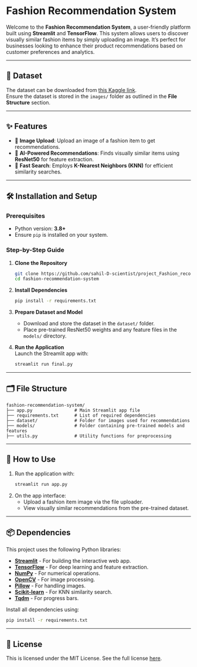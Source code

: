 
# Fashion Recommendation System

Welcome to the **Fashion Recommendation System**, a user-friendly platform built using **Streamlit** and **TensorFlow**. This system allows users to discover visually similar fashion items by simply uploading an image. It’s perfect for businesses looking to enhance their product recommendations based on customer preferences and analytics.

---

## 📂 Dataset

The dataset can be downloaded from [this Kaggle link](https://www.kaggle.com/datasets/paramaggarwal/fashion-product-images-small).  
Ensure the dataset is stored in the `images/` folder as outlined in the **File Structure** section.

---

## ✨ Features
- 🔄 **Image Upload**: Upload an image of a fashion item to get recommendations.
- 🤖 **AI-Powered Recommendations**: Finds visually similar items using **ResNet50** for feature extraction.
- 🚀 **Fast Search**: Employs **K-Nearest Neighbors (KNN)** for efficient similarity searches.

---

## 🛠️ Installation and Setup

### Prerequisites
- Python version: **3.8+**
- Ensure `pip` is installed on your system.

### Step-by-Step Guide

1. **Clone the Repository**  
   ```bash
   git clone https://github.com/sahil-D-scientist/project_Fashion_recommendation_app.git
   cd fashion-recommendation-system
   ```

2. **Install Dependencies**  
   ```bash
   pip install -r requirements.txt
   ```

3. **Prepare Dataset and Model**  
   - Download and store the dataset in the `dataset/` folder.
   - Place pre-trained ResNet50 weights and any feature files in the `models/` directory.

4. **Run the Application**  
   Launch the Streamlit app with:  
   ```bash
   streamlit run final.py
   ```

---

## 🗂️ File Structure

```plaintext
fashion-recommendation-system/
├── app.py                # Main Streamlit app file
├── requirements.txt      # List of required dependencies
├── dataset/              # Folder for images used for recommendations
├── models/               # Folder containing pre-trained models and features
├── utils.py              # Utility functions for preprocessing
```

---

## 🚀 How to Use
1. Run the application with:
   ```bash
   streamlit run app.py
   ```
2. On the app interface:
   - Upload a fashion item image via the file uploader.
   - View visually similar recommendations from the pre-trained dataset.

---

## 📦 Dependencies

This project uses the following Python libraries:
- **[Streamlit](https://streamlit.io/)** - For building the interactive web app.
- **[TensorFlow](https://www.tensorflow.org/)** - For deep learning and feature extraction.
- **[NumPy](https://numpy.org/)** - For numerical operations.
- **[OpenCV](https://opencv.org/)** - For image processing.
- **[Pillow](https://python-pillow.org/)** - For handling images.
- **[Scikit-learn](https://scikit-learn.org/)** - For KNN similarity search.
- **[Tqdm](https://tqdm.github.io/)** - For progress bars.

Install all dependencies using:
```bash
pip install -r requirements.txt
```

---



## 📜 License

This  is licensed under the MIT License. See the full license [here](https://opensource.org/licenses/MIT).

